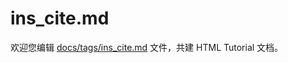 ins_cite.md
===

欢迎您编辑 <a target="__blank" href="https://github.com/jaywcjlove/html-tutorial/blob/master/docs/tags/ins_cite.md">docs/tags/ins_cite.md</a> 文件，共建 HTML Tutorial 文档。
